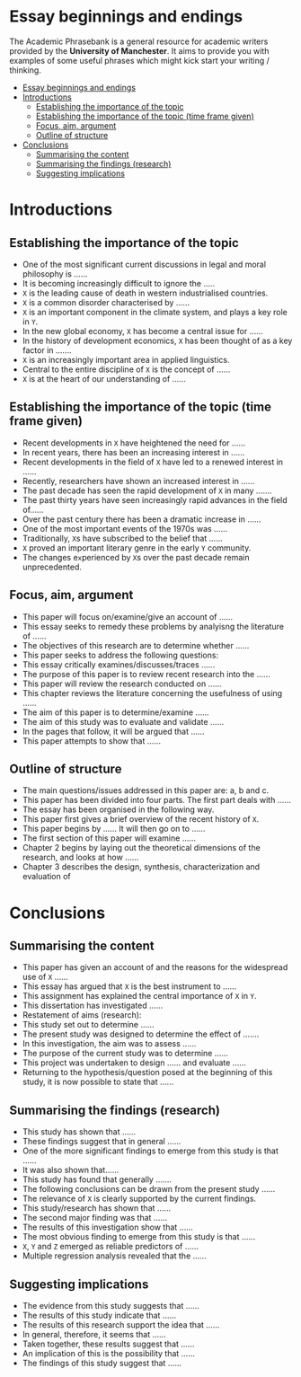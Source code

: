 # Essay beginnings and endings

The Academic Phrasebank is a general resource for academic writers provided by the **University of Manchester**. It aims to provide you with examples of some useful phrases which might kick start your writing / thinking.

* [Essay beginnings and endings](#essay-beginnings-and-endings)
* [Introductions](#introductions)
  * [Establishing the importance of the topic](#establishing-the-importance-of-the-topic)
  * [Establishing the importance of the topic (time frame given)](#establishing-the-importance-of-the-topic-time-frame-given)
  * [Focus, aim, argument](#focus-aim-argument)
  * [Outline of structure](#outline-of-structure)
* [Conclusions](#conclusions)
  * [Summarising the content](#summarising-the-content)
  * [Summarising the findings (research)](#summarising-the-findings-research)
  * [Suggesting implications](#suggesting-implications)

# Introductions

## Establishing the importance of the topic

- One of the most significant current discussions in legal and moral philosophy is ......
- It is becoming increasingly difficult to ignore the .....
- `X` is the leading cause of death in western industrialised countries.
- `X` is a common disorder characterised by ......
- `X` is an important component in the climate system, and plays a key role in `Y`.
- In the new global economy, `X` has become a central issue for ......
- In the history of development economics, `X` has been thought of as a key factor in .......
- `X` is an increasingly important area in applied linguistics.
- Central to the entire discipline of `X` is the concept of ......
- `X` is at the heart of our understanding of ......

## Establishing the importance of the topic (time frame given)

- Recent developments in `X` have heightened the need for ......
- In recent years, there has been an increasing interest in ......
- Recent developments in the field of `X` have led to a renewed interest in ......
- Recently, researchers have shown an increased interest in ......
- The past decade has seen the rapid development of `X` in many .......
- The past thirty years have seen increasingly rapid advances in the field of......
- Over the past century there has been a dramatic increase in ......
- One of the most important events of the 1970s was ......
- Traditionally, `X`s have subscribed to the belief that ......
- `X` proved an important literary genre in the early `Y` community.
- The changes e`x`perienced by `X`s over the past decade remain unprecedented.

## Focus, aim, argument

- This paper will focus on/examine/give an account of ......
- This essay seeks to remedy these problems by analyisng the literature of ......
- The objectives of this research are to determine whether ......
- This paper seeks to address the following questions:
- This essay critically examines/discusses/traces ......
- The purpose of this paper is to review recent research into the ......
- This paper will review the research conducted on ......
- This chapter reviews the literature concerning the usefulness of using ......
- The aim of this paper is to determine/examine ......
- The aim of this study was to evaluate and validate ......
- In the pages that follow, it will be argued that ......
- This paper attempts to show that ......

## Outline of structure

- The main questions/issues addressed in this paper are: a, b and c.
- This paper has been divided into four parts. The first part deals with ......
- The essay has been organised in the following way.
- This paper first gives a brief overview of the recent history of `X`.
- This paper begins by ...... It will then go on to ......
- The first section of this paper will examine ......
- Chapter 2 begins by laying out the theoretical dimensions of the research, and looks at how ......
- Chapter 3 describes the design, synthesis, characterization and evaluation of

# Conclusions
 
## Summarising the content

- This paper has given an account of and the reasons for the widespread use of `X` ......
- This essay has argued that `X` is the best instrument to ......
- This assignment has explained the central importance of `X` in `Y`.
- This dissertation has investigated ......
- Restatement of aims (research):
- This study set out to determine ......
- The present study was designed to determine the effect of .......
- In this investigation, the aim was to assess ......
- The purpose of the current study was to determine ......
- This project was undertaken to design ...... and evaluate ......
- Returning to the hypothesis/question posed at the beginning of this study, it is now possible to state that ......

## Summarising the findings (research)

- This study has shown that ......
- These findings suggest that in general ......
- One of the more significant findings to emerge from this study is that ......
- It was also shown that......
- This study has found that generally .......
- The following conclusions can be drawn from the present study ......
- The relevance of `X` is clearly supported by the current findings.
- This study/research has shown that ......
- The second major finding was that ......
- The results of this investigation show that ......
- The most obvious finding to emerge from this study is that ......
- `X`, `Y` and `Z` emerged as reliable predictors of ......
- Multiple regression analysis revealed that the ......

## Suggesting implications

- The evidence from this study suggests that ......
- The results of this study indicate that ......
- The results of this research support the idea that ......
- In general, therefore, it seems that ......
- Taken together, these results suggest that ......
- An implication of this is the possibility that ......
- The findings of this study suggest that ......

